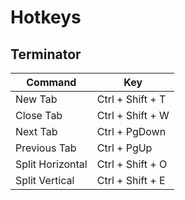# Hotkeys

## Terminator

| Command          | Key              |
|------------------|------------------|
| New Tab          | Ctrl + Shift + T |
| Close Tab        | Ctrl + Shift + W |
| Next Tab         | Ctrl + PgDown    |
| Previous Tab     | Ctrl + PgUp      |
| Split Horizontal | Ctrl + Shift + O |
| Split Vertical   | Ctrl + Shift + E |
